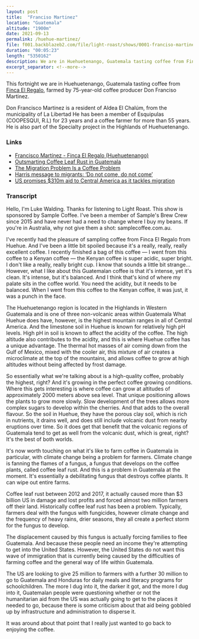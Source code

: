 ```yaml
---
layout: post
title:  "Franciso Martinez"
location: "Guatemala"
altitude: "1900m"
date: 2021-09-13
permalink: /huehue-martinez/
file: f001.backblazeb2.com/file/light-roast/shows/0001-franciso-martinez.m4a
duration: "00:05:23"
length: "5350162"
description: We are in Huehuetenango, Guatemala tasting coffee from Finca El Regalo, farmed by 75-year-old coffee producer Don Franciso Martinez.
excerpt_separator: <!--more-->
---
```


<section class="my-4 space-y-2 font-body text-gray-400">

<p>This fortnight we are in Huehuetenango, Guatemala tasting coffee from <a class="text-white border-b border-gray-300 hover:border-b border-gray-400 hover:border-gray-100" href="https://samplecoffee.com.au/coffee/francisco-martinez">Finca El Regalo</a>, farmed by 75-year-old coffee producer Don Franciso Martinez.</p>

<p>Don Francisco Martinez is a resident of Aldea El Chalúm, from the municipality of La Libertad He has been a member of Esquipulas (COOPESQUI, R.L) for 23 years and a coffee farmer for more than 55 years. He is also part of the Specialty project in the Highlands of Huehuetenango.</p>

<!--more-->

</section>

<h3 class="mb-4 font-display text-xl text-white">Links</h3>

<ul class="font-body pl-4 list-disc text-white">

<li><a class="text-white border-b border-gray-300 hover:border-b border-gray-400 hover:border-gray-100" href="https://samplecoffee.com.au/coffee/francisco-martinez">Francisco Martínez - Finca El Regalo (Huehuetenango)</a></li>
<li><a class="text-white border-b border-gray-300 hover:border-b border-gray-400 hover:border-gray-100" href="https://www.crs.org/stories/outsmarting-coffee-leaf-rust-guatemala">Outsmarting Coffee Leaf Rust in Guatemala</a></li>
<li><a class="text-white border-b border-gray-300 hover:border-b border-gray-400 hover:border-gray-100" href="https://www.washingtonpost.com/world/2019/06/11/falling-coffee-prices-drive-guatemalan-migration-united-states/">The Migration Problem Is a Coffee Problem</a></li>
<li><a class="text-white border-b border-gray-300 hover:border-b border-gray-400 hover:border-gray-100" href="https://www.aljazeera.com/news/2021/6/7/harris-meets-guatemalan-president-tackles-immigration">Harris message to migrants: ‘Do not come, do not come’</a></li>
<li><a class="text-white border-b border-gray-300 hover:border-b border-gray-400 hover:border-gray-100" href="https://www.aljazeera.com/news/2021/4/27/central-america">US promises $310m aid to Central America as it tackles migration</a></li>

</ul>

<h3 class="my-4 font-display text-xl text-white">Transcript</h3>

<section class="font-body text-base space-y-2 text-gray-400">

<p>Hello, I'm Luke Walding. Thanks for listening to Light Roast. This show is sponsored by Sample Coffee. I've been a member of Sample's Brew Crew since 2015 and have never had a need to change where I buy my beans. If you're in Australia, why not give them a shot: samplecoffee.com.au.</p>

<p>I've recently had the pleasure of sampling coffee from Finca El Regalo from Huehue. And I've been a little bit spoiled because it's a really, really, really excellent coffee. I recently finished a bag of this coffee — I went from this coffee to a Kenyan coffee — the Kenyan coffee is super acidic, super bright. I don't like a really, really bright cup. I know that sounds a little bit strange… However, what I like about this Guatemalan coffee is that it's intense, yet it's clean. It's intense, but it's balanced. And I think that's kind of where my palate sits in the coffee world. You need the acidity, but it needs to be balanced. When I went from this coffee to the Kenyan coffee, it was just, it was a punch in the face.</p>

<p>The Huehuetenango region is located in the Highlands in Western Guatemala and is one of three non-volcanic areas within Guatemala What Huehue does have, however, is the highest mountain ranges in all of Central America. And the limestone soil in Huehue is known for relatively high pH levels. High pH in soil is known to affect the acidity of the coffee. The high altitude also contributes to the acidity, and this is where Huehue coffee has a unique advantage. The thermal hot masses of air coming down from the Gulf of Mexico, mixed with the cooler air, this mixture of air creates a microclimate at the top of the mountains, and allows coffee to grow at high altitudes without being affected by frost damage.</p>

<p>So essentially what we're talking about is a high-quality coffee, probably the highest, right? And it's growing in the perfect coffee growing conditions. Where this gets interesting is where coffee can grow at altitudes of approximately 2000 meters above sea level. That unique positioning allows the plants to grow more slowly. Slow development of the trees allows more complex sugars to develop within the cherries. And that adds to the overall flavour. So the soil in Huehue, they have the porous clay soil, which is rich in nutrients, it drains well, and does still include volcanic dust from nearby eruptions over time. So it does get that benefit that the volcanic regions of Guatemala tend to get as well from the volcanic dust, which is great, right? It's the best of both worlds.</p>

<p>It's now worth touching on what it's like to farm coffee in Guatemala in particular, with climate change being a problem for farmers. Climate change is fanning the flames of a fungus, a fungus that develops on the coffee plants, called coffee leaf rust. And this is a problem in Guatemala at the moment. It's essentially a debilitating fungus that destroys coffee plants. It can wipe out entire farms.</p>

<p>Coffee leaf rust between 2012 and 2017, it actually caused more than $3 billion US in damage and lost profits and forced almost two million farmers off their land. Historically coffee leaf rust has been a problem. Typically, farmers deal with the fungus with fungicides, however climate change and the frequency of heavy rains, drier seasons, they all create a perfect storm for the fungus to develop.</p> 

<p>The displacement caused by this fungus is actually forcing families to flee Guatemala. And because these people need an income they're attempting to get into the United States. However, the United States do not want this wave of immigration that is currently being caused by the difficulties of farming coffee and the general way of life within Guatemala.</p>

<p>The US are looking to give 25 million to farmers with a further 30 million to go to Guatemala and Honduras for daily meals and literacy programs for schoolchildren. The more I dug into it, the darker it got, and the more I dug into it, Guatemalan people were questioning whether or not the humanitarian aid from the US was actually going to get to the places it needed to go, because there is some criticism about that aid being gobbled up by infrastructure and administration to disperse it.</p>

<p>It was around about that point that I really just wanted to go back to enjoying the coffee.</p>

</section>
